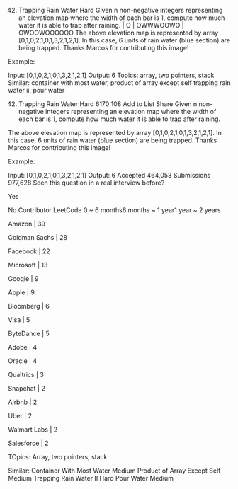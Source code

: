 42. Trapping Rain Water
Hard
Given n non-negative integers representing an elevation map where the width of each bar is 1, compute how much water it is able to trap after raining.
|       O
|   OWWWOOWO 
| OWOOWOOOOOO
The above elevation map is represented by array [0,1,0,2,1,0,1,3,2,1,2,1]. In this case, 6 units of rain water (blue section) are being trapped. Thanks Marcos for contributing this image!

Example:

Input: [0,1,0,2,1,0,1,3,2,1,2,1]
Output: 6
Topics: array, two pointers, stack
Similar: container with most water, product of array except self
trapping rain water ii, pour water

42. Trapping Rain Water
Hard 6170 108 Add to List Share
Given n non-negative integers representing an elevation map where the width of each bar is 1, compute how much water it is able to trap after raining.


The above elevation map is represented by array [0,1,0,2,1,0,1,3,2,1,2,1]. In this case, 6 units of rain water (blue section) are being trapped. Thanks Marcos for contributing this image!

Example:

Input: [0,1,0,2,1,0,1,3,2,1,2,1]
Output: 6
Accepted
464,053
Submissions
977,628
Seen this question in a real interview before?

Yes

No
Contributor
LeetCode
0 ~ 6 months6 months ~ 1 year1 year ~ 2 years

Amazon
|
39

Goldman Sachs
|
28

Facebook
|
22

Microsoft
|
13

Google
|
9

Apple
|
9

Bloomberg
|
6

Visa
|
5

ByteDance
|
5

Adobe
|
4

Oracle
|
4

Qualtrics
|
3

Snapchat
|
2

Airbnb
|
2

Uber
|
2

Walmart Labs
|
2

Salesforce
|
2

TOpics: Array, two pointers, stack

Similar:
Container With Most Water
Medium
Product of Array Except Self
Medium
Trapping Rain Water II
Hard
Pour Water
Medium
